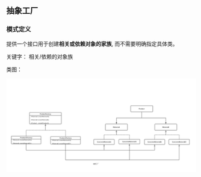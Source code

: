 ## 抽象工厂

### 模式定义
提供一个接口用于创建**相关或依赖对象的家族**, 而不需要明确指定具体类。

关键字： 相关/依赖的对象族
  
类图：

![](../../../../../images/03_abstract_factory.jpg)

